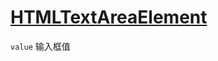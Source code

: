 # [HTMLTextAreaElement](https://developer.mozilla.org/en-US/docs/Web/API/HTMLTextAreaElement)

`value` 输入框值
